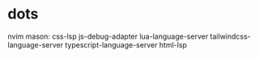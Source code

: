 # dots

nvim mason:
css-lsp
js-debug-adapter
lua-language-server
tailwindcss-language-server
typescript-language-server
html-lsp
